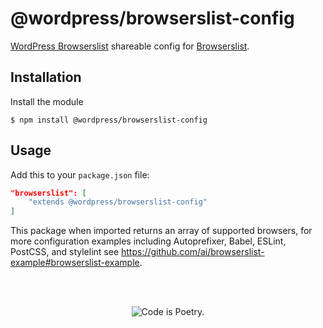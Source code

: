 # @wordpress/browserslist-config

[WordPress Browserslist](https://make.wordpress.org/design/handbook/design-guide/browser-support/) shareable config for [Browserslist](https://www.npmjs.com/package/browserslist).

## Installation

Install the module

```shell
$ npm install @wordpress/browserslist-config
```

## Usage

Add this to your `package.json` file:

```json
"browserslist": [
	"extends @wordpress/browserslist-config"
]
```

This package when imported returns an array of supported browsers, for more configuration examples including Autoprefixer, Babel, ESLint, PostCSS, and stylelint see https://github.com/ai/browserslist-example#browserslist-example.

<br/><br/><p align="center"><img src="https://s.w.org/style/images/codeispoetry.png?1" alt="Code is Poetry." /></p>
